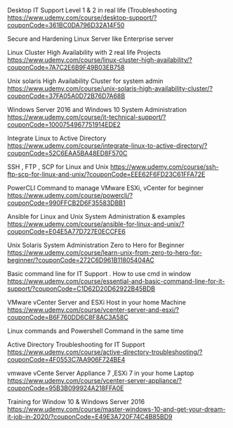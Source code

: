 Desktop IT Support Level 1 & 2 in real life (Troubleshooting
https://www.udemy.com/course/desktop-support/?couponCode=361BC0DA796D32A14F50

Secure and Hardening Linux Server like Enterprise server



Linux Cluster High Availability with 2 real life Projects
https://www.udemy.com/course/linux-cluster-high-availability/?couponCode=7A7C2E6B9F49B03EB758


Unix solaris High Availability Cluster for system admin
https://www.udemy.com/course/unix-solaris-high-availability-cluster/?couponCode=37FA05A0D72B76D7A68B


Windows Server 2016 and Windows 10 System Administration
https://www.udemy.com/course/it-technical-support/?couponCode=1000754967751914EDE2


Integrate Linux to Active Directory
https://www.udemy.com/course/integrate-linux-to-active-directory/?couponCode=52C6EAA5BA48ED8F570C


SSH , FTP , SCP for Linux and Unix
https://www.udemy.com/course/ssh-ftp-scp-for-linux-and-unix/?couponCode=EEE62F6FD23C61FFA72E


PowerCLI Command to manage VMware ESXi, vCenter for beginner
https://www.udemy.com/course/powercli/?couponCode=990FFCB2D6F35583DBB1


Ansible for Linux and Unix System Administration & examples
https://www.udemy.com/course/ansible-for-linux-and-unix/?couponCode=E04E5A77D727E0ECCFE6


Unix Solaris System Administration Zero to Hero for Beginner
https://www.udemy.com/course/learn-unix-from-zero-to-hero-for-beginner/?couponCode=272C6D961B11805404AC


Basic command line for IT Support . How to use cmd in window
https://www.udemy.com/course/essential-and-basic-command-line-for-it-support/?couponCode=C1D62D20D62922B45BDB


VMware vCenter Server and ESXi Host in your home Machine
https://www.udemy.com/course/vcenter-server-and-esxi/?couponCode=B6F760DD6C8F8AC3A58C


Linux commands and Powershell Command in the same time



Active Directory Troubleshooting for IT Support
https://www.udemy.com/course/active-directory-troubleshooting/?couponCode=4F0553C7AA906F724BE4


vmwave vCente Server Appliance 7 ,ESXi 7 in your home Laptop
https://www.udemy.com/course/vcenter-server-appliance/?couponCode=95B3B099924A218FFA0E


Training for Window 10 & Windows Server 2016
https://www.udemy.com/course/master-windows-10-and-get-your-dream-it-job-in-2020/?couponCode=E49E3A720F74C4B85BD9

